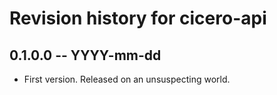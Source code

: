 # Revision history for cicero-api

## 0.1.0.0 -- YYYY-mm-dd

* First version. Released on an unsuspecting world.
